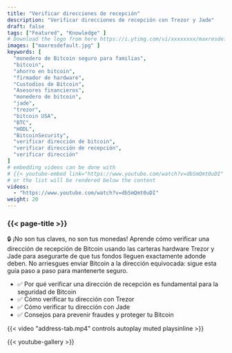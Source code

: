 ```yaml
---
title: "Verificar direcciones de recepción"
description: "Verificar direcciones de recepción con Trezor y Jade"
draft: false
tags: ["Featured", "Knowledge" ]
# Download the logo from here https://i.ytimg.com/vi/xxxxxxxx/maxresdefault.jpg
images: ["maxresdefault.jpg" ]
keywords: [
  "monedero de Bitcoin seguro para familias",
  "bitcoin",
  "ahorro en bitcoin",
  "firmador de hardware",
  "Custodios de Bitcoin",
  "Asesores financieros",
  "monedero de bitcoin",
  "jade",
  "trezor",
  "bitcoin USA",
  "BTC",
  "HODL",
  "BitcoinSecurity",
  "verificar dirección de bitcoin",
  "verificar dirección de recepción",
  "verificar dirección" 
]
# embedding videos can be done with 
# {{< youtube-embed link="https://www.youtube.com/watch?v=dbSmQmt0uDI" >}}
# or the list will be rendered below the content
videos:
  - "https://www.youtube.com/watch?v=dbSmQmt0uDI"
weight: 20
---
```


### {{< page-title >}}  

🔒 ¡No son tus claves, no son tus monedas! Aprende cómo verificar una dirección de recepción de Bitcoin usando las carteras hardware Trezor y Jade para asegurarte de que tus fondos lleguen exactamente adonde deben. No arriesgues enviar Bitcoin a la dirección equivocada: sigue esta guía paso a paso para mantenerte seguro.

- ✅ Por qué verificar una dirección de recepción es fundamental para la seguridad de Bitcoin
- ✅ Cómo verificar tu dirección con Trezor
- ✅ Cómo verificar tu dirección con Jade
- ✅ Consejos para prevenir fraudes y proteger tu Bitcoin


{{< video "address-tab.mp4" controls  autoplay muted playsinline >}}



{{< youtube-gallery >}}